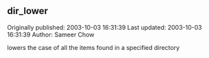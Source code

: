## dir_lower 
Originally published: 2003-10-03 16:31:39 
Last updated: 2003-10-03 16:31:39 
Author: Sameer Chow 
 
lowers the case of all the items found in a specified directory
